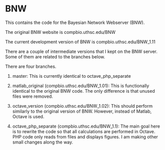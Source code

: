 # BNW

This contains the code for the Bayesian Network Webserver (BNW).

The original BNW website is compbio.uthsc.edu/BNW

The current development version of BNW is compbio.uthsc.edu/BNW_1.11

There are a couple of intermediate versions that I kept on the BNW server. Some of them are related to the branches below.

There are four branches.
1) master: This is currently identical to octave_php_separate

2) matlab_original (compbio.uthsc.edu/BNW_1.01): This is functionally identical to the original BNW code. The only difference is that unused files were removed.

3) octave_version (compbio.uthsc.edu/BNW_1.02): This should perform similarly to the original version of BNW. However, instead of Matlab, Octave is used.

4) octave_php_separate (compbio.uthsc.edu/BNW_1.1): The main goal here is to rewrite the code so that all calculations are performed in Octave. PHP code only reads from files and displays figures.  I am making other small changes along the way.


